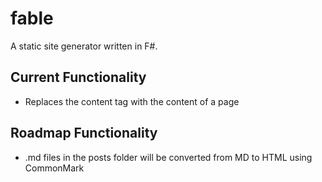fable
=====

A static site generator written in F#.

## Current Functionality

* Replaces the content tag with the content of a page

## Roadmap Functionality

* .md files in the posts folder will be converted from MD to HTML using CommonMark
